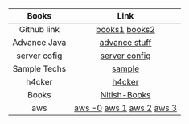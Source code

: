 Books | Link
| :---:   | :-: 
Github link|[books1](https://github.com/pandey623/technology_books) [books2](https://github.com/SeraphStudio/library)
Advance Java|[advance stuff](https://github.com/doocs/advanced-java)
server cofig|[server config](https://github.com/h5bp/server-configs)
Sample Techs|[sample](https://github.com/Farrukhjon/experimental-samples)
h4cker|[h4cker](https://github.com/The-Art-of-Hacking/h4cker)
Books|[Nitish-Books](https://github.com/akshay0007/Books)
aws|[aws -0](https://github.com/srijithsrk/AWS) [aws 1](https://gist.github.com/leonardofed/bbf6459ad154ad5215d354f3825435dc) [aws 2](https://github.com/keenanromain/AWS-SAA-C02-Study-Guide) [aws 3](https://github.com/leokhoa/Aws-Solution-Architect-Notes)
